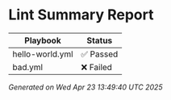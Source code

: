 # Lint Summary Report

| Playbook | Status |
|----------|--------|
| hello-world.yml | ✅ Passed |
| bad.yml | ❌ Failed |

_Generated on Wed Apr 23 13:49:40 UTC 2025_
